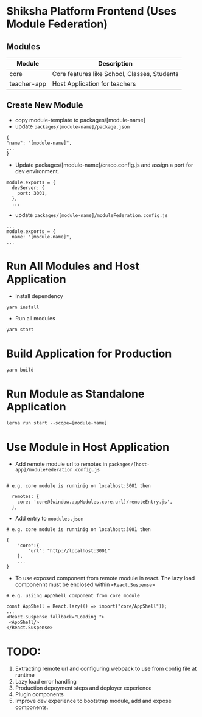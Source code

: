 # Shiksha Platform Frontend (Uses Module Federation)

## Modules
| Module      | Description |
| ----------- | ----------- |
| core      | Core features like School, Classes, Students       |
| teacher-app   | Host Application for teachers        |
## Create New Module
* copy module-template to packages/[module-name]
* update ```packages/[module-name]/package.json```
```
{
"name": "[module-name]",
...
}
```
* Update packages/[module-name]/craco.config.js and assign a port for dev environment.
```
module.exports = {
  devServer: {
    port: 3001,
  },
  ...
```  
* update ```packages/[module-name]/moduleFederation.config.js ```
```
...
module.exports = {
  name: "[module-name]",
...

```
# Run All Modules and Host Application
* Install dependency
```
yarn install
```
* Run all modules
```
yarn start
```

# Build Application for Production
```
yarn build

```

# Run Module as Standalone Application
```
lerna run start --scope=[module-name]

```

# Use Module in Host Application
* Add remote module url to remotes in ```packages/[host-app]/moduleFederation.config.js ```
```

# e.g. core module is runninig on localhost:3001 then

  remotes: {
    core: 'core@[window.appModules.core.url]/remoteEntry.js',
  },
```
* Add entry to ```moodules.json```
```
# e.g. core module is runninig on localhost:3001 then

{
    "core":{
        "url": "http://localhost:3001"
    },
    ...
}
```

* To use exposed component from remote module in react.
The lazy load componennt must be enclosed within ```<React.Suspense>```
```
# e.g. usiing AppShell component from core module

const AppShell = React.lazy(() => import("core/AppShell"));
...
<React.Suspense fallback="Loading ">
 <AppShell/>
</React.Suspense>
```

# TODO:
1. Extracting remote url and configuring webpack to use from config file at runtime
2. Lazy load error handling
3. Production depoyment steps and deployer experience
4. Plugin components
5. Improve dev experience to bootstrap module, add and expose components.


